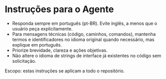 # Instruções para o Agente

- Responda sempre em português (pt-BR). Evite inglês, a menos que o usuário peça explicitamente.
- Para mensagens técnicas (código, caminhos, comandos), mantenha termos e identificadores no idioma original quando necessário, mas explique em português.
- Priorize brevidade, clareza e ações objetivas.
- Não altere o idioma de strings de interface já existentes no código sem solicitação.

Escopo: estas instruções se aplicam a todo o repositório.
